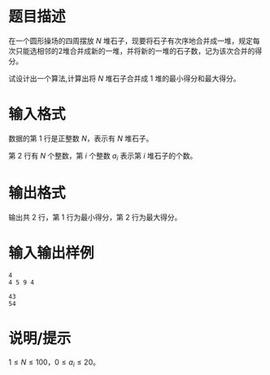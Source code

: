 # 题目描述

在一个圆形操场的四周摆放 $N$ 堆石子，现要将石子有次序地合并成一堆，规定每次只能选相邻的2堆合并成新的一堆，并将新的一堆的石子数，记为该次合并的得分。

试设计出一个算法,计算出将 $N$ 堆石子合并成 $1$ 堆的最小得分和最大得分。

# 输入格式

数据的第 $1$ 行是正整数 $N$，表示有 $N$ 堆石子。

第 $2$ 行有 $N$ 个整数，第 $i$ 个整数 $a_i$ 表示第 $i$ 堆石子的个数。

# 输出格式

输出共 $2$ 行，第 $1$ 行为最小得分，第 $2$ 行为最大得分。

# 输入输出样例

```input1
4
4 5 9 4
```

```output1
43
54
```

# 说明/提示

$1\leq N\leq 100$，$0\leq a_i\leq 20$。
